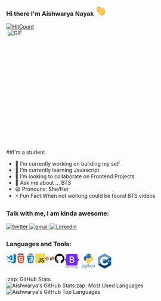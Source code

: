 ### Hi there I'm Aishwarya Nayak <img  src="https://raw.githubusercontent.com/ABSphreak/ABSphreak/master/gifs/Hi.gif" width="30px">

[![HitCount](http://hits.dwyl.com/aishnayak/aishnayak.svg)](http://hits.dwyl.com/aishnayak/aishnayak)
<img align="right" alt="GIF" src="https://github.com/arsentieva/arsentieva/blob/main/code.gif?raw=true" width="500" height="320" />

##I'm a student 
- 🔭 I’m currently working on buliding my self
- 🌱 I’m currently learning Javascript
- 👯 I’m looking to collaborate on Frontend Projects
- 💬 Ask me about ... BTS
- 😄 Pronouns: She/Her
- ⚡ Fun Fact:When not working could be found BTS videos


### Talk with me, I am kinda awesome:

<a href="https://twitter.com/Aishwar48942221" target="_blank">
<img src=https://img.shields.io/badge/twitter-%2300acee.svg?&style=for-the-badge&logo=twitter&logoColor=white alt=twitter style="margin-bottom: 5px;" />
</a> 
<a href="mailto:aishnayak21@gmail.com?hl=en" target="_blank">
<img src=https://img.shields.io/badge/gmail-%23DC493C.svg?&style=for-the-badge&logo=gmail&logoColor=white alt=gmail style="margin-bottom: 5px;" />
</a>
<a href="https://www.linkedin.com/in/aishwarya-nayak-6336b3194/" target="_blank">
<img src=https://img.shields.io/badge/linkedin-%231E77B5.svg?&style=for-the-badge&logo=linkedin&logoColor=white alt=Linkedin style="margin-bottom: 5px;" />
</a>

### Languages and Tools:

<img align="left" alt="Visual Studio Code" width="26px" src="https://raw.githubusercontent.com/github/explore/80688e429a7d4ef2fca1e82350fe8e3517d3494d/topics/visual-studio-code/visual-studio-code.png" />
<img align="left" alt="HTML5" width="26px" src="https://raw.githubusercontent.com/github/explore/80688e429a7d4ef2fca1e82350fe8e3517d3494d/topics/html/html.png" />
<img align="left" alt="CSS3" width="26px" src="https://raw.githubusercontent.com/github/explore/80688e429a7d4ef2fca1e82350fe8e3517d3494d/topics/css/css.png" />
<img align="left" alt="JavaScript" width="26px" src="https://raw.githubusercontent.com/github/explore/80688e429a7d4ef2fca1e82350fe8e3517d3494d/topics/javascript/javascript.png" />
<img align="left" alt="Git" width="26px" src="https://raw.githubusercontent.com/github/explore/80688e429a7d4ef2fca1e82350fe8e3517d3494d/topics/git/git.png" />
<img align="left" alt="GitHub" width="26px" src="https://raw.githubusercontent.com/github/explore/78df643247d429f6cc873026c0622819ad797942/topics/github/github.png" />
<img src="https://github.com/devicons/devicon/blob/master/icons/bootstrap/bootstrap-plain-wordmark.svg" alt="bootstrap" width="40" height="40"/>
<img src="https://github.com/devicons/devicon/blob/master/icons/python/python-original-wordmark.svg" alt="python" width="40" height="40"/>
<img src="https://github.com/devicons/devicon/blob/master/icons/cplusplus/cplusplus-original.svg" alt="cplusplus" width="40" height="40"/> 
<br />
<br />

  <summary>:zap: GitHub Stats</summary>

  <img align="left" alt="Aishwarya's GitHub Stats" src="https://github-readme-stats.vercel.app/api?username=aishnayak&show_icons=true&hide_border=true" />

</details>


  <summary>:zap: Most Used Languages</summary>

<img align="left" alt="Aishwarya's GitHub Top Languages" src="https://github-readme-stats.vercel.app/api/top-langs/?username=aishnayak" />

</details>
